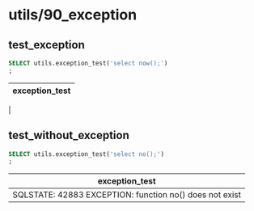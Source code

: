 #  utils/90_exception
## test_exception

```sql
SELECT utils.exception_test('select now();')
;
```
|exception_test 
|---------------
|

## test_without_exception

```sql
SELECT utils.exception_test('select no();')
;
```
|                    exception_test                      
|--------------------------------------------------------
|SQLSTATE: 42883 EXCEPTION: function no() does not exist

